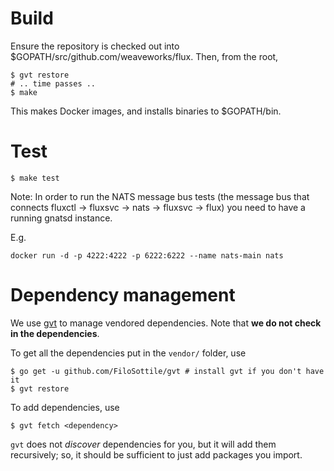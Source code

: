 # Build

Ensure the repository is checked out into $GOPATH/src/github.com/weaveworks/flux.
Then, from the root,

```
$ gvt restore
# .. time passes ..
$ make
```

This makes Docker images, and installs binaries to $GOPATH/bin.

# Test

```
$ make test
```

Note: In order to run the NATS message bus tests (the message bus that
connects fluxctl -> fluxsvc -> nats -> fluxsvc -> flux) you need to
have a running gnatsd instance.

E.g.
```
docker run -d -p 4222:4222 -p 6222:6222 --name nats-main nats
```

# Dependency management

We use [gvt](https://github.com/FiloSottile/gvt) to manage vendored dependencies.
Note that **we do not check in the dependencies**.

To get all the dependencies put in the `vendor/` folder, use

```
$ go get -u github.com/FiloSottile/gvt # install gvt if you don't have it
$ gvt restore
```

To add dependencies, use

```
$ gvt fetch <dependency>
```

`gvt` does not *discover* dependencies for you, but it will add them
recursively; so, it should be sufficient to just add packages you
import.
